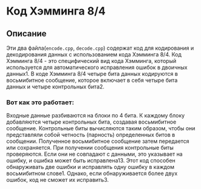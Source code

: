 # Код Хэмминга 8/4

## Описание
Эти два файла(`encode.cpp`, `decode.cpp`) содержат код для кодирования и декодирования данных с использованием кода Хэмминга 8/4. Код Хэмминга 8/4 - это специфический вид кода Хэмминга, который используется для автоматического исправления ошибок в двоичных данных1. В коде Хэмминга 8/4 четыре бита данных кодируются в восьмибитное сообщение, которое включает в себя четыре бита данных и четыре контрольных бита2.

### Вот как это работает:
Входные данные разбиваются на блоки по 4 бита. К каждому блоку добавляются четыре контрольных бита, создавая восьмибитное сообщение. Контрольные биты вычисляются таким образом, чтобы они представляли собой четность (парность) определенных битов в сообщении. Полученное восьмибитное сообщение затем передается или сохраняется. При получении сообщения контрольные биты проверяются. Если они не совпадают с данными, это указывает на ошибку, и ошибка может быть исправлена13. Этот код способен обнаруживать две ошибки и исправлять одну ошибку в каждом восьмибитном слове1. Однако, если обнаруживается более двух ошибок, код не сможет их исправить3. 
